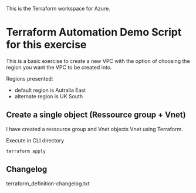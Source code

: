 This is the Terraform workspace for Azure.

# Terraform Automation Demo Script for this exercise

This is a basic exercise to create a new VPC with the option of choosing the region you want the VPC to be created into.

Regions presented:
- default region is Autralia East
- alternate region is UK South

## Create a single object (Ressource group + Vnet)

I have created a ressource group and Vnet objects Vnet using Terraform.

Execute in CLI directory

```
terraform apply

```

## Changelog
terraform_definition-changelog.txt
